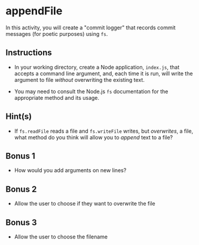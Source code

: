 # appendFile

In this activity, you will create a "commit logger" that records commit messages (for poetic purposes) using `fs`.

## Instructions

- In your working directory, create a Node application, `index.js`, that accepts a command line argument, and, each time it is run, will write the argument to file _without_ overwriting the existing text.

- You may need to consult the Node.js `fs` documentation for the appropriate method and its usage.

## Hint(s)

- If `fs.readFile` reads a file and `fs.writeFile` writes, but _overwrites_, a file, what method do you think will allow you to _append_ text to a file?

## Bonus 1

- How would you add arguments on new lines?

## Bonus 2

- Allow the user to choose if they want to overwrite the file

## Bonus 3

- Allow the user to choose the filename
